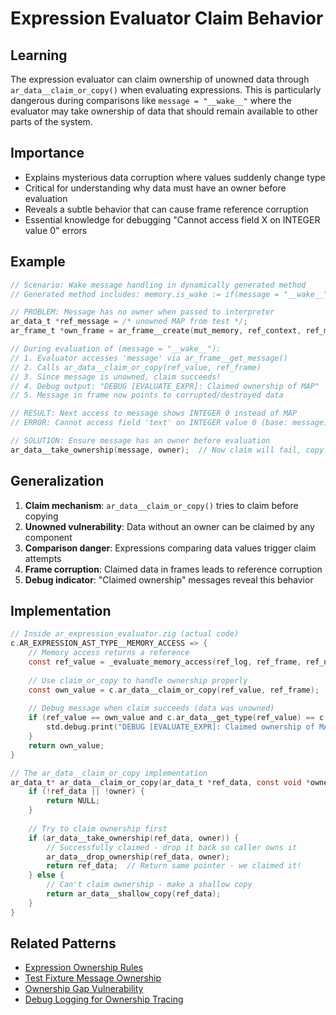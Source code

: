 # Expression Evaluator Claim Behavior

## Learning
The expression evaluator can claim ownership of unowned data through `ar_data__claim_or_copy()` when evaluating expressions. This is particularly dangerous during comparisons like `message = "__wake__"` where the evaluator may take ownership of data that should remain available to other parts of the system.

## Importance
- Explains mysterious data corruption where values suddenly change type
- Critical for understanding why data must have an owner before evaluation
- Reveals a subtle behavior that can cause frame reference corruption
- Essential knowledge for debugging "Cannot access field X on INTEGER value 0" errors

## Example
```c
// Scenario: Wake message handling in dynamically generated method
// Generated method includes: memory.is_wake := if(message = "__wake__", 1, 0)

// PROBLEM: Message has no owner when passed to interpreter
ar_data_t *ref_message = /* unowned MAP from test */;
ar_frame_t *own_frame = ar_frame__create(mut_memory, ref_context, ref_message);

// During evaluation of (message = "__wake__"):
// 1. Evaluator accesses 'message' via ar_frame__get_message()
// 2. Calls ar_data__claim_or_copy(ref_value, ref_frame)
// 3. Since message is unowned, claim succeeds!
// 4. Debug output: "DEBUG [EVALUATE_EXPR]: Claimed ownership of MAP"
// 5. Message in frame now points to corrupted/destroyed data

// RESULT: Next access to message shows INTEGER 0 instead of MAP
// ERROR: Cannot access field 'text' on INTEGER value 0 (base: message)

// SOLUTION: Ensure message has an owner before evaluation
ar_data__take_ownership(message, owner);  // Now claim will fail, copy will be made
```

## Generalization
1. **Claim mechanism**: `ar_data__claim_or_copy()` tries to claim before copying
2. **Unowned vulnerability**: Data without an owner can be claimed by any component
3. **Comparison danger**: Expressions comparing data values trigger claim attempts
4. **Frame corruption**: Claimed data in frames leads to reference corruption
5. **Debug indicator**: "Claimed ownership" messages reveal this behavior

## Implementation
```c
// Inside ar_expression_evaluator.zig (actual code)
c.AR_EXPRESSION_AST_TYPE__MEMORY_ACCESS => {
    // Memory access returns a reference
    const ref_value = _evaluate_memory_access(ref_log, ref_frame, ref_node);
    
    // Use claim_or_copy to handle ownership properly
    const own_value = c.ar_data__claim_or_copy(ref_value, ref_frame);
    
    // Debug message when claim succeeds (data was unowned)
    if (ref_value == own_value and c.ar_data__get_type(ref_value) == c.AR_DATA_TYPE__MAP) {
        std.debug.print("DEBUG [EVALUATE_EXPR]: Claimed ownership of MAP at {*}\n", .{ref_value});
    }
    return own_value;
}

// The ar_data__claim_or_copy implementation
ar_data_t* ar_data__claim_or_copy(ar_data_t *ref_data, const void *owner) {
    if (!ref_data || !owner) {
        return NULL;
    }
    
    // Try to claim ownership first
    if (ar_data__take_ownership(ref_data, owner)) {
        // Successfully claimed - drop it back so caller owns it
        ar_data__drop_ownership(ref_data, owner);
        return ref_data;  // Return same pointer - we claimed it!
    } else {
        // Can't claim ownership - make a shallow copy
        return ar_data__shallow_copy(ref_data);
    }
}
```

## Related Patterns
- [Expression Ownership Rules](expression-ownership-rules.md)
- [Test Fixture Message Ownership](test-fixture-message-ownership.md)
- [Ownership Gap Vulnerability](ownership-gap-vulnerability.md)
- [Debug Logging for Ownership Tracing](debug-logging-ownership-tracing.md)
